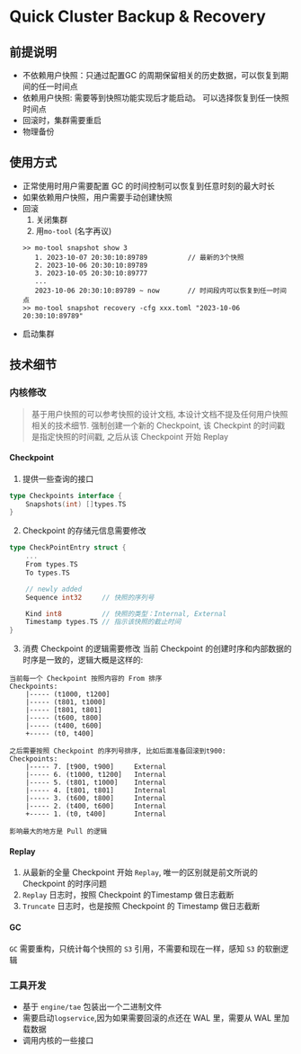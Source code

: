 # Quick Cluster Backup & Recovery

## 前提说明
- 不依赖用户快照：只通过配置GC 的周期保留相关的历史数据，可以恢复到期间的任一时间点
- 依赖用户快照: 需要等到快照功能实现后才能启动。 可以选择恢复到任一快照时间点
- 回滚时，集群需要重启
- 物理备份

## 使用方式
- 正常使用时用户需要配置 GC 的时间控制可以恢复到任意时刻的最大时长
- 如果依赖用户快照，用户需要手动创建快照
- 回滚
  1) 关闭集群
  2) 用`mo-tool` (名字再议)
  ```shell
  >> mo-tool snapshot show 3
     1. 2023-10-07 20:30:10:89789          // 最新的3个快照
     2. 2023-10-06 20:30:10:89789
     3. 2023-10-05 20:30:10:89777
     ...
     2023-10-06 20:30:10:89789 ~ now       // 时间段内可以恢复到任一时间点
  >> mo-tool snapshot recovery -cfg xxx.toml "2023-10-06 20:30:10:89789"
  ```
- 启动集群

## 技术细节

### 内核修改
> 基于用户快照的可以参考快照的设计文档, 本设计文档不提及任何用户快照相关的技术细节.
强制创建一个新的 Checkpoint, 该 Checkpint 的时间戳是指定快照的时间戳, 之后从该 Checkpoint 开始 Replay

#### Checkpoint

1. 提供一些查询的接口
```go
type Checkpoints interface {
    Snapshots(int) []types.TS
}
```

2. Checkpoint 的存储元信息需要修改
```go
type CheckPointEntry struct {
    ...
    From types.TS
    To types.TS

    // newly added
    Sequence int32     // 快照的序列号

    Kind int8          // 快照的类型：Internal, External
    Timestamp types.TS // 指示该快照的截止时间
}
```

3. 消费 Checkpoint 的逻辑需要修改
当前 Checkpoint 的创建时序和内部数据的时序是一致的，逻辑大概是这样的:
```
当前每一个 Checkpoint 按照内容的 From 排序
Checkpoints:
    |----- (t1000, t1200]
    |----- (t801, t1000]
    |----- [t801, t801]
    |----- (t600, t800]
    |----- (t400, t600]
    +----- (t0, t400]

之后需要按照 Checkpoint 的序列号排序, 比如后面准备回滚到t900:
Checkpoints:
    |----- 7. [t900, t900]     External
    |----- 6. (t1000, t1200]   Internal
    |----- 5. (t801, t1000]    Internal
    |----- 4. [t801, t801]     Internal
    |----- 3. (t600, t800]     Internal
    |----- 2. (t400, t600]     Internal
    +----- 1. (t0, t400]       Internal

影响最大的地方是 Pull 的逻辑
```

#### Replay
1. 从最新的全量 Checkpoint 开始 `Replay`, 唯一的区别就是前文所说的 Checkpoint 的时序问题
2. `Replay` 日志时，按照 Checkpoint 的Timestamp 做日志截断
3. `Truncate` 日志时，也是按照 Checkpoint 的 Timestamp 做日志截断

#### GC
`GC` 需要重构，只统计每个快照的 `S3` 引用，不需要和现在一样，感知 `S3` 的软删逻辑

### 工具开发
- 基于 `engine/tae` 包装出一个二进制文件
- 需要启动`logservice`,因为如果需要回滚的点还在 WAL 里，需要从 WAL 里加载数据
- 调用内核的一些接口

